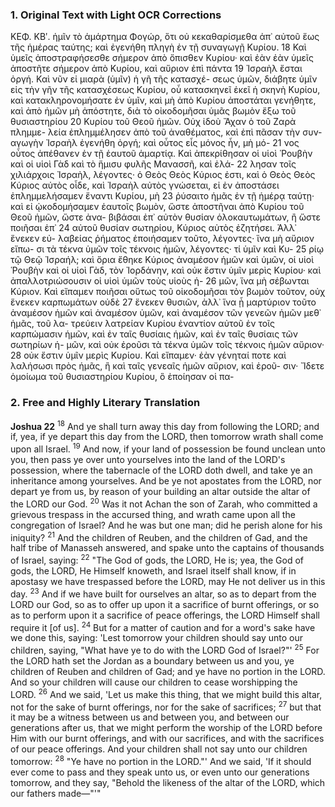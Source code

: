 ### 1. Original Text with Light OCR Corrections

ΚΕΦ. ΚΒʹ.
                                         ἡμῖν τὸ ἁμάρτημα Φογώρ, ὅτι οὐ κεκαθαρίσμεθα ἀπ᾿ αὐτοῦ ἕως
                                         τῆς ἡμέρας ταύτης; καὶ ἐγενήθη πληγὴ ἐν τῇ συναγωγῇ Κυρίου.
18 Καὶ ὑμεῖς ἀποστραφήσεσθε σήμερον ἀπὸ ὄπισθεν Κυρίου· καὶ ἐὰν
                                         ἐὰν ὑμεῖς ἀποστῆτε σήμερον ἀπὸ Κυρίου, καὶ αὔριον ἐπὶ πάντα
19 Ἰσραὴλ ἔσται ὀργή. Καὶ νῦν εἰ μιαρὰ (ὑμῖν) ἡ γῆ τῆς κατασχέ-
                                         σεως ὑμῶν, διάβητε ὑμῖν εἰς τὴν γῆν τῆς κατασχέσεως Κυρίου,
                                         οὗ κατασκηνεῖ ἐκεῖ ἡ σκηνὴ Κυρίου, καὶ κατακληρονομήσατε ἐν
                                         ὑμῖν, καὶ μὴ ἀπὸ Κυρίου ἀποστάται γενήθητε, καὶ ἀπὸ ἡμῶν μὴ
                                         ἀπόστητε, διὰ τὸ οἰκοδομῆσαι ὑμᾶς βωμὸν ἔξω τοῦ θυσιαστηρίου
20 Κυρίου τοῦ Θεοῦ ἡμῶν. Οὐχ ἰδοὺ Ἄχαν ὁ τοῦ Ζαρὰ πλημμε-
                                         λεία ἐπλημμέλησεν ἀπὸ τοῦ ἀναθέματος, καὶ ἐπὶ πᾶσαν τὴν συν-
                                         αγωγὴν Ἰσραὴλ ἐγενήθη ὀργή; καὶ οὗτος εἷς μόνος ἦν, μὴ μό-
21 νος οὗτος ἀπέθανεν ἐν τῇ ἑαυτοῦ ἁμαρτίᾳ. Καὶ ἀπεκρίθησαν οἱ υἱοὶ
                                         Ῥουβὴν καὶ οἱ υἱοὶ Γὰδ καὶ τὸ ἥμισυ φυλῆς Μανασσῆ, καὶ ἐλά-
22 λησαν τοῖς χιλιάρχοις Ἰσραὴλ, λέγοντες· ὁ Θεὸς Θεὸς Κύριος
                                         ἐστι, καὶ ὁ Θεὸς Θεὸς Κύριος αὐτὸς οἶδε, καὶ Ἰσραὴλ αὐτὸς
                                         γνώσεται, εἰ ἐν ἀποστάσει ἐπλημμελήσαμεν ἔναντι Κυρίου, μὴ
23 ῥύσαιτο ἡμᾶς ἐν τῇ ἡμέρᾳ ταύτῃ· καὶ εἰ ᾠκοδομήσαμεν ἑαυτοῖς
                                         βωμὸν, ὥστε ἀποστῆναι ἀπὸ Κυρίου τοῦ Θεοῦ ἡμῶν, ὥστε ἀνα-
                                         βιβάσαι ἐπ᾿ αὐτὸν θυσίαν ὁλοκαυτωμάτων, ἢ ὥστε ποιῆσαι ἐπ᾿
24 αὐτοῦ θυσίαν σωτηρίου, Κύριος αὐτὸς ἐζητήσει. Ἀλλ᾿ ἕνεκεν εὐ-
                                         λαβείας ῥήματος ἐποιήσαμεν τοῦτο, λέγοντες· ἵνα μὴ αὔριον εἴπω-
                                         σι τὰ τέκνα ὑμῶν τοῖς τέκνοις ἡμῶν, λέγοντες· τί ὑμῖν καὶ Κυ-
25 ρίῳ τῷ Θεῷ Ἰσραήλ; καὶ ὅρια ἔθηκε Κύριος ἀναμέσον ἡμῶν καὶ ὑμῶν,
                                         οἱ υἱοὶ Ῥουβὴν καὶ οἱ υἱοὶ Γὰδ, τὸν Ἰορδάνην, καὶ οὐκ ἔστιν ὑμῖν
                                         μερὶς Κυρίου· καὶ ἀπαλλοτριώσουσιν οἱ υἱοὶ ὑμῶν τοὺς υἱοὺς ἡ-
26 μῶν, ἵνα μὴ σέβωνται Κύριον. Καὶ εἴπαμεν ποιῆσαι οὕτως τοῦ
                                         οἰκοδομῆσαι τὸν βωμὸν τοῦτον, οὐχ ἕνεκεν καρπωμάτων οὐδὲ
27 ἕνεκεν θυσιῶν, ἀλλ᾿ ἵνα ᾖ μαρτύριον τοῦτο ἀναμέσον ἡμῶν καὶ
                                         ἀναμέσον ὑμῶν, καὶ ἀναμέσον τῶν γενεῶν ἡμῶν μεθ᾿ ἡμᾶς, τοῦ λα-
                                         τρεύειν λατρείαν Κυρίου ἐναντίον αὐτοῦ ἐν τοῖς καρπώμασιν ἡμῶν,
                                         καὶ ἐν ταῖς θυσίαις ἡμῶν, καὶ ἐν ταῖς θυσίαις τῶν σωτηρίων ἡ-
                                         μῶν, καὶ οὐκ ἐροῦσι τὰ τέκνα ὑμῶν τοῖς τέκνοις ἡμῶν αὔριον·
28 οὐκ ἔστιν ὑμῖν μερὶς Κυρίου. Καὶ εἴπαμεν· ἐὰν γένηταί ποτε καὶ
                                         λαλήσωσι πρὸς ἡμᾶς, ἢ καὶ ταῖς γενεαῖς ἡμῶν αὔριον, καὶ ἐροῦ-
                                         σιν· Ἴδετε ὁμοίωμα τοῦ θυσιαστηρίου Κυρίου, ὃ ἐποίησαν οἱ πα-

### 2. Free and Highly Literary Translation

**Joshua 22**
<sup>18</sup> And ye shall turn away this day from following the LORD; and if, yea, if ye depart this day from the LORD, then tomorrow wrath shall come upon all Israel.
<sup>19</sup> And now, if your land of possession be found unclean unto you, then pass ye over unto yourselves into the land of the LORD's possession, where the tabernacle of the LORD doth dwell, and take ye an inheritance among yourselves. And be ye not apostates from the LORD, nor depart ye from us, by reason of your building an altar outside the altar of the LORD our God.
<sup>20</sup> Was it not Achan the son of Zarah, who committed a grievous trespass in the accursed thing, and wrath came upon all the congregation of Israel? And he was but one man; did he perish alone for his iniquity?
<sup>21</sup> And the children of Reuben, and the children of Gad, and the half tribe of Manasseh answered, and spake unto the captains of thousands of Israel, saying:
<sup>22</sup> "The God of gods, the LORD, He is; yea, the God of gods, the LORD, He Himself knoweth, and Israel itself shall know, if in apostasy we have trespassed before the LORD, may He not deliver us in this day.
<sup>23</sup> And if we have built for ourselves an altar, so as to depart from the LORD our God, so as to offer up upon it a sacrifice of burnt offerings, or so as to perform upon it a sacrifice of peace offerings, the LORD Himself shall require it [of us].
<sup>24</sup> But for a matter of caution and for a word's sake have we done this, saying: 'Lest tomorrow your children should say unto our children, saying, "What have ye to do with the LORD God of Israel?"'
<sup>25</sup> For the LORD hath set the Jordan as a boundary between us and you, ye children of Reuben and children of Gad; and ye have no portion in the LORD. And so your children will cause our children to cease worshipping the LORD.
<sup>26</sup> And we said, 'Let us make this thing, that we might build this altar, not for the sake of burnt offerings, nor for the sake of sacrifices;
<sup>27</sup> but that it may be a witness between us and between you, and between our generations after us, that we might perform the worship of the LORD before Him with our burnt offerings, and with our sacrifices, and with the sacrifices of our peace offerings. And your children shall not say unto our children tomorrow:
<sup>28</sup> "Ye have no portion in the LORD."' And we said, 'If it should ever come to pass and they speak unto us, or even unto our generations tomorrow, and they say, "Behold the likeness of the altar of the LORD, which our fathers made—"'"